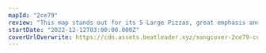 ```yaml
---
mapId: "2ce79"
review: "This map stands out for its 5 Large Pizzas, great emphasis and beautiful lights perfect for the holidays! The accessible lowers have engaging patterns and are tons of fun as well!"
startDate: "2022-12-12T03:00:00.000Z"
coverUrlOverwrite: https://cdn.assets.beatleader.xyz/songcover-2ce79-cover.jpeg
---
```

